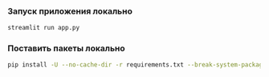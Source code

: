 ### Запуск приложения локально
```bash
streamlit run app.py
```

### Поставить пакеты локально
```bash
pip install -U --no-cache-dir -r requirements.txt --break-system-packages
```